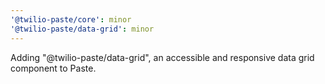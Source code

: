 ```yaml
---
'@twilio-paste/core': minor
'@twilio-paste/data-grid': minor
---
```


Adding "@twilio-paste/data-grid", an accessible and responsive data grid component to Paste.
